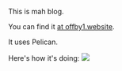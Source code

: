 This is mah blog.

You can find it [at offby1.website](https://offby1.website/).

It uses Pelican.

Here's how it's doing: [![](https://github.com/offbyone/ideas/workflows/Blog/badge.svg)](https://github.com/offbyone/ideas/actions?query=workflow%3ABlog)
